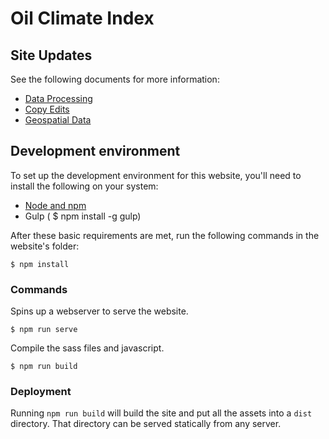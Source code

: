 # Oil Climate Index

## Site Updates

See the following documents for more information:
- [Data Processing](https://github.com/carnegieendowment/oil-climate-index-2/blob/master/PROCESSING.md)
- [Copy Edits](https://github.com/carnegieendowment/oil-climate-index-2/blob/master/COPY.md)
- [Geospatial Data](https://github.com/carnegieendowment/oil-climate-index-2/blob/master/GEO.md)

## Development environment
To set up the development environment for this website, you'll need to install the following on your system:

- [Node and npm](http://nodejs.org/)
- Gulp ( $ npm install -g gulp)

After these basic requirements are met, run the following commands in the website's folder:
```
$ npm install

```

### Commands

Spins up a webserver to serve the website.
```
$ npm run serve
```

Compile the sass files and javascript.
```
$ npm run build
```

### Deployment
Running `npm run build` will build the site and put all the assets into a `dist` directory. That directory can be served statically from any server. 

